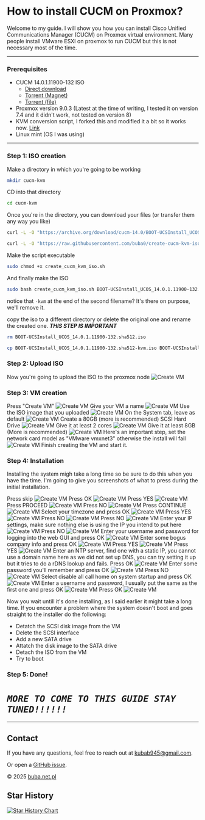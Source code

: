 # How to install CUCM on Proxmox?
Welcome to my guide. I will show you how you can install Cisco Unified Communications Manager (CUCM) on Proxmox virtual environment. Many people install VMware ESXI on proxmox to run CUCM but this is not necessary most of the time.

---

### Prerequisites
- CUCM 14.0.1.11900-132 ISO
    - [Direct download](https://archive.org/download/cucm-14.0/BOOT-UCSInstall_UCOS_14.0.1.11900-132.sha512.iso)
    - [Torrent (Magnet)](magnet:?xt=urn:btih:U7RPACNLKZ52RG7BGN52RUVAX2R4ZPZK&dn=cucm-14.0&tr=http%3A%2F%2Fbt1.archive.org%3A6969%2Fannounce)
    - [Torrent (file)](https://archive.org/download/cucm-14.0/cucm-14.0_archive.torrent)
- Proxmox version 9.0.3 (Latest at the time of writing, I tested it on version 7.4 and it didn't work, not tested on version 8)
- KVM conversion script, I forked this and modified it a bit so it works now. [Link](https://github.com/buba0/create-cucm-kvm-iso)
- Linux mint (OS I was using)

---
### Step 1: ISO creation
Make a directory in which you're going to be working
```sh
mkdir cucm-kvm
```
CD into that directory
```sh
cd cucm-kvm
```
Once you're in the directory, you can download your files (or transfer them any way you like)
```sh
curl -L -O "https://archive.org/download/cucm-14.0/BOOT-UCSInstall_UCOS_14.0.1.11900-132.sha512.iso"
```
```sh
curl -L -O "https://raw.githubusercontent.com/buba0/create-cucm-kvm-iso/refs/heads/master/create_cucm_kvm_iso.sh"
```
Make the script executable
```sh
sudo chmod +x create_cucm_kvm_iso.sh
```
And finally make the ISO
```sh
sudo bash create_cucm_kvm_iso.sh BOOT-UCSInstall_UCOS_14.0.1.11900-132.sha512.iso BOOT-UCSInstall_UCOS_14.0.1.11900-132.sha512-kvm.iso
```
notice that `-kvm` at the end of the second filename? It's there on purpose, we'll remove it.

copy the iso to a different directory or delete the original one and rename the created one. ***THIS STEP IS IMPORTANT***
```sh
rm BOOT-UCSInstall_UCOS_14.0.1.11900-132.sha512.iso
```
```sh
cp BOOT-UCSInstall_UCOS_14.0.1.11900-132.sha512-kvm.iso BOOT-UCSInstall_UCOS_14.0.1.11900-132.sha512.iso
```

### Step 2: Upload ISO
Now you're going to upload the ISO to the proxmox node
![Create VM](images/upload.png)


### Step 3: VM creation
Press "Create VM"
![Create VM](images/create_vm_button.png)
Give your VM a name
![Create VM](images/vm1.png)
Use the ISO image that you uploaded
![Create VM](images/vm2.png)
On the System tab, leave as default
![Create VM](images/vm3.png)
Create a 80GB (more is recommended) SCSI Hard Drive
![Create VM](images/vm4.png)
Give it at least 2 cores
![Create VM](images/vm5.png)
Give it at least 8GB (More is recommended)
![Create VM](images/vm6.png)
Here's an important step, set the network card model as "VMware vmxnet3" otherwise the install will fail
![Create VM](images/vm7.png)
Finish creating the VM and start it.

### Step 4: Installation
Installing the system migh take a long time so be sure to do this when you have the time.
I'm going to give you screenshots of what to press during the initial installation.


Press skip
![Create VM](images/install1.png)
Press OK
![Create VM](images/install2.png)
Press YES
![Create VM](images/install3.png)
Press PROCEED
![Create VM](images/install4.png)
Press NO
![Create VM](images/install5.png)
Press CONTINUE
![Create VM](images/install6.png)
Select your timezone and press OK
![Create VM](images/install7.png)
Press YES
![Create VM](images/install8.png)
Press NO
![Create VM](images/install9.png)
Press NO
![Create VM](images/install10.png)
Enter your IP settings, make sure nothing else is using the IP you intend to put here
![Create VM](images/install11.png)
Press NO
![Create VM](images/install12.png)
Enter your username and password for logging into the web GUI and press OK
![Create VM](images/install13.png)
Enter some bogus company info and press OK
![Create VM](images/install14.png)
Press YES
![Create VM](images/install15.png)
Press YES
![Create VM](images/install16.png)
Enter an NTP server, find one with a static IP, you cannot use a domain name here as we did not set up DNS, you can try setting it up but it tries to do a rDNS lookup and fails. Press OK
![Create VM](images/install17.png)
Enter some password you'll remember and press OK
![Create VM](images/install18.png)
Press NO
![Create VM](images/install19.png)
Select disable all call home on system startup and press OK
![Create VM](images/install20.png)
Enter a username and password, I usually put the same as the first one and press OK
![Create VM](images/install21.png)
Press OK
![Create VM](images/install22.png)

Now you wait untill it's done installing, as I said earlier it might take a long time. If you encounter a problem where the system doesn't boot and goes straight to the installer do the following:
- Detatch the SCSI disk image from the VM
- Delete the SCSI interface
- Add a new SATA drive
- Attatch the disk image to the SATA drive
- Detach the ISO from the VM
- Try to boot

### Step 5: Done!

# ***`MORE TO COME TO THIS GUIDE STAY TUNED!!!!!!`***

---

## Contact
If you have any questions, feel free to reach out at [kubab945@gmail.com](mailto:kubab945@gmail.com).

Or open a [GitHub issue](https://github.com/buba0/Install-CUCM14-on-proxmox/issues).

&copy; 2025 [buba.net.pl](https://buba.net.pl)


## Star History

<a href="https://www.star-history.com/#buba0/Install-CUCM14-on-proxmox&type=timeline&legend=bottom-right">
 <picture>
   <source media="(prefers-color-scheme: dark)" srcset="https://api.star-history.com/svg?repos=buba0/Install-CUCM14-on-proxmox&type=timeline&theme=dark&legend=bottom-right" />
   <source media="(prefers-color-scheme: light)" srcset="https://api.star-history.com/svg?repos=buba0/Install-CUCM14-on-proxmox&type=timeline&legend=bottom-right" />
   <img alt="Star History Chart" src="https://api.star-history.com/svg?repos=buba0/Install-CUCM14-on-proxmox&type=timeline&legend=bottom-right" />
 </picture>
</a>